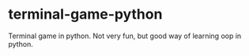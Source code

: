 # terminal-game-python
Terminal game in python. Not  very fun, but good way of learning oop in python.
